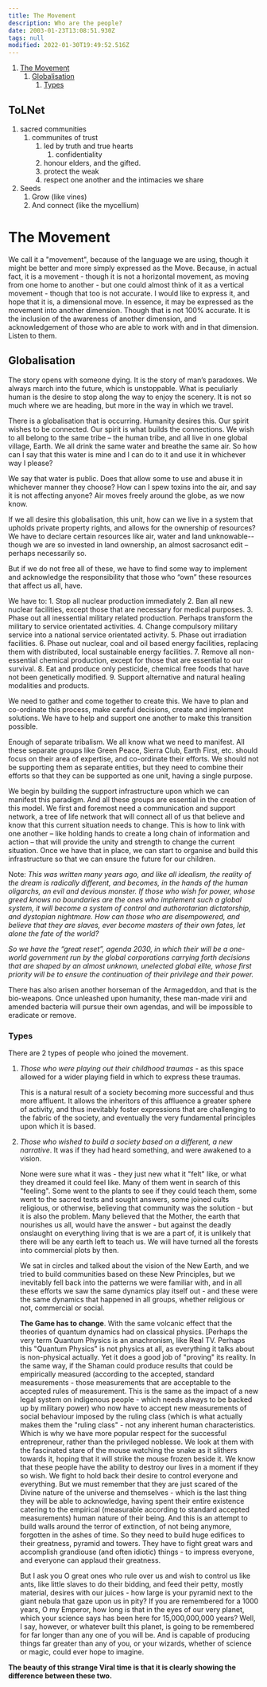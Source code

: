 ```yaml
---
title: The Movement
description: Who are the people?
date: 2003-01-23T13:08:51.930Z
tags: null
modified: 2022-01-30T19:49:52.516Z
---
```


1. [The Movement](#the-movement)
   1. [Globalisation](#globalisation)
      1. [Types](#types)

## ToLNet

1. sacred communities
   1. communites of trust
      1. led by truth and true hearts
         1. confidentiality
      2. honour elders, and the gifted.
      3. protect the weak
      4. respect one another and the intimacies we share
2. Seeds
   1. Grow (like vines)
   2. And connect (like the mycellium)

# The Movement

We call it a "movement", because of the language we are using, though it might be better and more simply expressed as the Move. Because, in actual fact, it is a movement - though it is not a horizontal movement, as moving from one home to another - but one could almost think of it as a vertical movement - though that too is not accurate. I would like to express it, and hope that it is, a dimensional move. In essence, it may be expressed as the movement into another dimension. Though that is not 100% accurate. It is the inclusion of the awareness of another dimension, and acknowledgement of those who are able to work with and in that dimension. Listen to them.

## Globalisation

The story opens with someone dying. It is the story of man’s paradoxes. We always march into the future, which is unstoppable. What is peculiarly human is the desire to stop along the way to enjoy the scenery. It is not so much where we are heading, but more in the way in which we travel.

There is a globalisation that is occurring. Humanity desires this. Our spirit wishes to be connected. Our spirit is what builds the connections. We wish to all belong to the same tribe – the human tribe, and all live in one global village, Earth. We all drink the same water and breathe the same air. So how can I say that this water is mine and I can do to it and use it in whichever way I please?

We say that water is public. Does that allow some to use and abuse it in whichever manner they choose? How can I spew toxins into the air, and say it is not affecting anyone? Air moves freely around the globe, as we now know.

If we all desire this globalisation, this unit, how can we live in a system that upholds private property rights, and allows for the ownership of resources? We have to declare certain resources like air, water and land unknowable--though we are so invested in land ownership, an almost sacrosanct edit – perhaps necessarily so.

But if we do not free all of these, we have to find some way to implement and acknowledge the responsibility that those who “own” these resources that affect us all, have.

We have to: 1. Stop all nuclear production immediately 2. Ban all new nuclear facilities, except those that are necessary for medical purposes. 3. Phase out all inessential military related production. Perhaps transform the military to service orientated activities. 4. Change compulsory military service into a national service orientated activity. 5. Phase out irradiation facilities. 6. Phase out nuclear, coal and oil based energy facilities, replacing them with distributed, local sustainable energy facilities. 7. Remove all non-essential chemical production, except for those that are essential to our survival. 8. Eat and produce only pesticide, chemical free foods that have not been genetically modified. 9. Support alternative and natural healing modalities and products.

We need to gather and come together to create this. We have to plan and co-ordinate this process, make careful decisions, create and implement solutions. We have to help and support one another to make this transition possible.

Enough of separate tribalism. We all know what we need to manifest. All these separate groups like Green Peace, Sierra Club, Earth First, etc. should focus on their area of expertise, and co-ordinate their efforts. We should not be supporting them as separate entities, but they need to combine their efforts so that they can be supported as one unit, having a single purpose.

We begin by building the support infrastructure upon which we can manifest this paradigm. And all these groups are essential in the creation of this model. We first and foremost need a communication and support network, a tree of life network that will connect all of us that believe and know that this current situation needs to change. This is how to link with one another – like holding hands to create a long chain of information and action – that will provide the unity and strength to change the current situation. Once we have that in place, we can start to organise and build this infrastructure so that we can ensure the future for our children.

Note: _This was written many years ago, and like all idealism, the reality of the dream is radically different, and becomes, in the hands of the human oligarchs, an evil and devious monster. If those who wish for power, whose greed knows no boundaries are the ones who implement such a global system, it will become a system of control and authorotarian dictatorship, and dystopian nightmare. How can those who are disempowered, and believe that they are slaves, ever become masters of their own fates, let alone the fate of the world?_

_So we have the “great reset”, agenda 2030, in which their will be a one-world government run by the global corporations carrying forth decisions that are shaped by an almost unknown, unelected global elite, whose first priority will be to ensure the continuation of their privilege and their power._

There has also arisen another horseman of the Armageddon, and that is the bio-weapons. Once unleashed upon humanity, these man-made virii and amended bacteria will pursue their own agendas, and will be impossible to eradicate or remove.

### Types

There are 2 types of people who joined the movement.

1. _Those who were playing out their childhood traumas_ - as this space allowed for a wider playing field in which to express these traumas.

   This is a natural result of a society becoming more successful and thus more affluent. It allows the inheritors of this affluence a greater sphere of activity, and thus inevitably foster expressions that are challenging to the fabric of the society, and eventually the very fundamental principles upon which it is based.

2. _Those who wished to build a society based on a different, a new narrative_. It was if they had heard something, and were awakened to a vision.

   None were sure what it was - they just new what it "felt" like, or what they dreamed it could feel like. Many of them went in search of this "feeling". Some went to the plants to see if they could teach them, some went to the sacred texts and sought answers, some joined cults religious, or otherwise, believing that community was the solution - but it is also the problem. Many believed that the Mother, the earth that nourishes us all, would have the answer - but against the deadly onslaught on everything living that is we are a part of, it is unlikely that there will be any earth left to teach us. We will have turned all the forests into commercial plots by then.

   We sat in circles and talked about the vision of the New Earth, and we tried to build communities based on these New Principles, but we inevitably fell back into the patterns we were familiar with, and in all these efforts we saw the same dynamics play itself out - and these were the same dynamics that happened in all groups, whether religious or not, commercial or social.

   **The Game has to change**. With the same volcanic effect that the theories of quantum dynamics had on classical physics. [Perhaps the very term Quantum Physics is an anachronism, like Real TV. Perhaps this "Quantum Physics" is not physics at all, as everything it talks about is non-physical actually. Yet it does a good job of "proving" its reality. In the same way, if the Shaman could produce results that could be empirically measured (according to the accepted, standard measurements - those measurements that are acceptable to the accepted rules of measurement. This is the same as the impact of a new legal system on indigenous people - which needs always to be backed up by military power) who now have to accept new measurements of social behaviour imposed by the ruling class (which is what actually makes them the "ruling class" - not any inherent human characteristics. Which is why we have more popular respect for the successful entrepreneur, rather than the privileged noblesse. We look at them with the fascinated stare of the mouse watching the snake as it slithers towards it, hoping that it will strike the mouse frozen beside it. We know that these people have the ability to destroy our lives in a moment if they so wish. We fight to hold back their desire to control everyone and everything. But we must remember that they are just scared of the Divine nature of the universe and themselves - which is the last thing they will be able to acknowledge, having spent their entire existence catering to the empirical (measurable according to standard accepted measurements) human nature of their being. And this is an attempt to build walls around the terror of extinction, of not being anymore, forgotten in the ashes of time. So they need to build huge edifices to their greatness, pyramid and towers. They have to fight great wars and accomplish grandiouse (and often idiotic) things - to impress everyone, and everyone can applaud their greatness.

   But I ask you O great ones who rule over us and wish to control us like ants, like little slaves to do their bidding, and feed their petty, mostly material, desires with our juices - how large is your pyramid next to the giant nebula that gaze upon us in pity? If you are remembered for a 1000 years, O my Emperor, how long is that in the eyes of our very planet, which your science says has been here for 15,000,000,000 years? Well, I say, however, or whatever built this planet, is going to be remembered for far longer than any one of you will be. And is capable of producing things far greater than any of you, or your wizards, whether of science or magic, could ever hope to imagine.

**The beauty of this strange Viral time is that it is clearly showing the difference between these two.**
